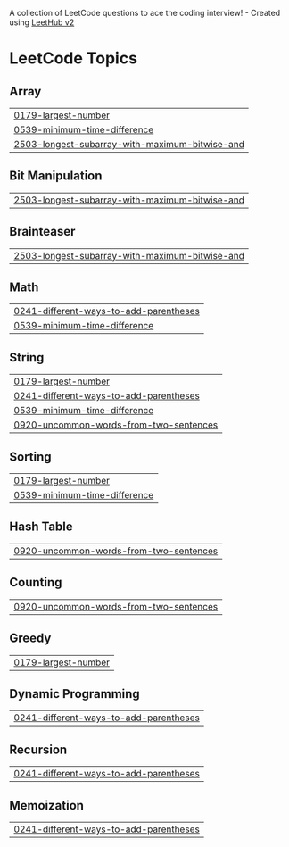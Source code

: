 A collection of LeetCode questions to ace the coding interview! - Created using [LeetHub v2](https://github.com/arunbhardwaj/LeetHub-2.0)
<!---LeetCode Topics Start-->
# LeetCode Topics
## Array
|  |
| ------- |
| [0179-largest-number](https://github.com/sakthivaishnavi/Leetcode/tree/master/0179-largest-number) |
| [0539-minimum-time-difference](https://github.com/sakthivaishnavi/Leetcode/tree/master/0539-minimum-time-difference) |
| [2503-longest-subarray-with-maximum-bitwise-and](https://github.com/sakthivaishnavi/Leetcode/tree/master/2503-longest-subarray-with-maximum-bitwise-and) |
## Bit Manipulation
|  |
| ------- |
| [2503-longest-subarray-with-maximum-bitwise-and](https://github.com/sakthivaishnavi/Leetcode/tree/master/2503-longest-subarray-with-maximum-bitwise-and) |
## Brainteaser
|  |
| ------- |
| [2503-longest-subarray-with-maximum-bitwise-and](https://github.com/sakthivaishnavi/Leetcode/tree/master/2503-longest-subarray-with-maximum-bitwise-and) |
## Math
|  |
| ------- |
| [0241-different-ways-to-add-parentheses](https://github.com/sakthivaishnavi/Leetcode/tree/master/0241-different-ways-to-add-parentheses) |
| [0539-minimum-time-difference](https://github.com/sakthivaishnavi/Leetcode/tree/master/0539-minimum-time-difference) |
## String
|  |
| ------- |
| [0179-largest-number](https://github.com/sakthivaishnavi/Leetcode/tree/master/0179-largest-number) |
| [0241-different-ways-to-add-parentheses](https://github.com/sakthivaishnavi/Leetcode/tree/master/0241-different-ways-to-add-parentheses) |
| [0539-minimum-time-difference](https://github.com/sakthivaishnavi/Leetcode/tree/master/0539-minimum-time-difference) |
| [0920-uncommon-words-from-two-sentences](https://github.com/sakthivaishnavi/Leetcode/tree/master/0920-uncommon-words-from-two-sentences) |
## Sorting
|  |
| ------- |
| [0179-largest-number](https://github.com/sakthivaishnavi/Leetcode/tree/master/0179-largest-number) |
| [0539-minimum-time-difference](https://github.com/sakthivaishnavi/Leetcode/tree/master/0539-minimum-time-difference) |
## Hash Table
|  |
| ------- |
| [0920-uncommon-words-from-two-sentences](https://github.com/sakthivaishnavi/Leetcode/tree/master/0920-uncommon-words-from-two-sentences) |
## Counting
|  |
| ------- |
| [0920-uncommon-words-from-two-sentences](https://github.com/sakthivaishnavi/Leetcode/tree/master/0920-uncommon-words-from-two-sentences) |
## Greedy
|  |
| ------- |
| [0179-largest-number](https://github.com/sakthivaishnavi/Leetcode/tree/master/0179-largest-number) |
## Dynamic Programming
|  |
| ------- |
| [0241-different-ways-to-add-parentheses](https://github.com/sakthivaishnavi/Leetcode/tree/master/0241-different-ways-to-add-parentheses) |
## Recursion
|  |
| ------- |
| [0241-different-ways-to-add-parentheses](https://github.com/sakthivaishnavi/Leetcode/tree/master/0241-different-ways-to-add-parentheses) |
## Memoization
|  |
| ------- |
| [0241-different-ways-to-add-parentheses](https://github.com/sakthivaishnavi/Leetcode/tree/master/0241-different-ways-to-add-parentheses) |
<!---LeetCode Topics End-->